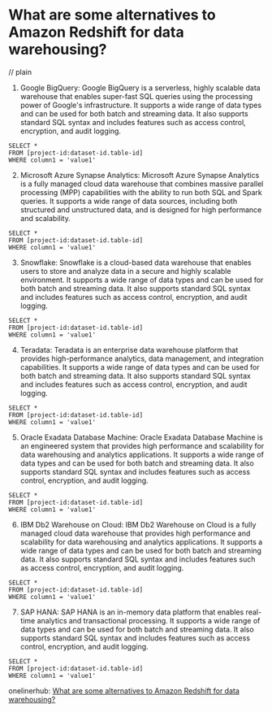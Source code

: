 # What are some alternatives to Amazon Redshift for data warehousing?
// plain

1. Google BigQuery: Google BigQuery is a serverless, highly scalable data warehouse that enables super-fast SQL queries using the processing power of Google's infrastructure. It supports a wide range of data types and can be used for both batch and streaming data. It also supports standard SQL syntax and includes features such as access control, encryption, and audit logging.

```
SELECT *
FROM [project-id:dataset-id.table-id]
WHERE column1 = 'value1'
```

2. Microsoft Azure Synapse Analytics: Microsoft Azure Synapse Analytics is a fully managed cloud data warehouse that combines massive parallel processing (MPP) capabilities with the ability to run both SQL and Spark queries. It supports a wide range of data sources, including both structured and unstructured data, and is designed for high performance and scalability.

```
SELECT *
FROM [project-id:dataset-id.table-id]
WHERE column1 = 'value1'
```

3. Snowflake: Snowflake is a cloud-based data warehouse that enables users to store and analyze data in a secure and highly scalable environment. It supports a wide range of data types and can be used for both batch and streaming data. It also supports standard SQL syntax and includes features such as access control, encryption, and audit logging.

```
SELECT *
FROM [project-id:dataset-id.table-id]
WHERE column1 = 'value1'
```

4. Teradata: Teradata is an enterprise data warehouse platform that provides high-performance analytics, data management, and integration capabilities. It supports a wide range of data types and can be used for both batch and streaming data. It also supports standard SQL syntax and includes features such as access control, encryption, and audit logging.

```
SELECT *
FROM [project-id:dataset-id.table-id]
WHERE column1 = 'value1'
```

5. Oracle Exadata Database Machine: Oracle Exadata Database Machine is an engineered system that provides high performance and scalability for data warehousing and analytics applications. It supports a wide range of data types and can be used for both batch and streaming data. It also supports standard SQL syntax and includes features such as access control, encryption, and audit logging.

```
SELECT *
FROM [project-id:dataset-id.table-id]
WHERE column1 = 'value1'
```

6. IBM Db2 Warehouse on Cloud: IBM Db2 Warehouse on Cloud is a fully managed cloud data warehouse that provides high performance and scalability for data warehousing and analytics applications. It supports a wide range of data types and can be used for both batch and streaming data. It also supports standard SQL syntax and includes features such as access control, encryption, and audit logging.

```
SELECT *
FROM [project-id:dataset-id.table-id]
WHERE column1 = 'value1'
```

7. SAP HANA: SAP HANA is an in-memory data platform that enables real-time analytics and transactional processing. It supports a wide range of data types and can be used for both batch and streaming data. It also supports standard SQL syntax and includes features such as access control, encryption, and audit logging.

```
SELECT *
FROM [project-id:dataset-id.table-id]
WHERE column1 = 'value1'
```

onelinerhub: [What are some alternatives to Amazon Redshift for data warehousing?](https://onelinerhub.com/amazon-redshift/what-are-some-alternatives-to-amazon-redshift-for-data-warehousing)